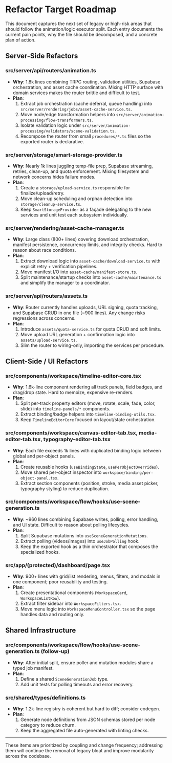 ﻿# Refactor Target Roadmap

This document captures the next set of legacy or high-risk areas that should follow the animation/logic executor split. Each entry documents the current pain points, why the file should be decomposed, and a concrete plan of action.

## Server-Side Refactors

### src/server/api/routers/animation.ts
- **Why**: 1.8k lines combining TRPC routing, validation utilities, Supabase orchestration, and asset cache coordination. Mixing HTTP surface with domain services makes the router brittle and difficult to test.
- **Plan**:
  1. Extract job orchestration (cache deferral, queue handling) into `src/server/rendering/jobs/asset-cache-service.ts`.
  2. Move node/edge transformation helpers into `src/server/animation-processing/flow-transformers.ts`.
  3. Isolate validation logic under `src/server/animation-processing/validators/scene-validation.ts`.
  4. Recompose the router from small `procedures/*.ts` files so the exported router is declarative.

### src/server/storage/smart-storage-provider.ts
- **Why**: Nearly 1k lines juggling temp-file prep, Supabase streaming, retries, clean-up, and quota enforcement. Mixing filesystem and network concerns hides failure modes.
- **Plan**:
  1. Create a `storage/upload-service.ts` responsible for finalize/upload/retry.
  2. Move clean-up scheduling and orphan detection into `storage/cleanup-service.ts`.
  3. Keep `SmartStorageProvider` as a façade delegating to the new services and unit test each subsystem individually.

### src/server/rendering/asset-cache-manager.ts
- **Why**: Large class (800+ lines) covering download orchestration, manifest persistence, concurrency limits, and integrity checks. Hard to reason about race conditions.
- **Plan**:
  1. Extract download logic into `asset-cache/download-service.ts` with explicit retry + verification pipelines.
  2. Move manifest I/O into `asset-cache/manifest-store.ts`.
  3. Split maintenance/startup checks into `asset-cache/maintenance.ts` and simplify the manager to a coordinator.

### src/server/api/routers/assets.ts
- **Why**: Router currently handles uploads, URL signing, quota tracking, and Supabase CRUD in one file (~900 lines). Any change risks regressions across concerns.
- **Plan**:
  1. Introduce `assets/quota-service.ts` for quota CRUD and soft limits.
  2. Move upload URL generation + confirmation logic into `assets/upload-service.ts`.
  3. Slim the router to wiring-only, importing the services per procedure.

## Client-Side / UI Refactors

### src/components/workspace/timeline-editor-core.tsx
- **Why**: 1.6k-line component rendering all track panels, field badges, and drag/drop state. Hard to memoize, expensive re-renders.
- **Plan**:
  1. Split per-track property editors (move, rotate, scale, fade, color, slide) into `timeline-panels/*` components.
  2. Extract binding/badge helpers into `timeline-binding-utils.tsx`.
  3. Keep `TimelineEditorCore` focused on layout/state orchestration.

### src/components/workspace/canvas-editor-tab.tsx, media-editor-tab.tsx, typography-editor-tab.tsx
- **Why**: Each file exceeds 1k lines with duplicated binding logic between global and per-object panels.
- **Plan**:
  1. Create reusable hooks (`useBindingState`, `usePerObjectOverrides`).
  2. Move shared per-object inspector into `workspace/binding/per-object-panel.tsx`.
  3. Extract section components (position, stroke, media asset picker, typography styling) to reduce duplication.

### src/components/workspace/flow/hooks/use-scene-generation.ts
- **Why**: ~960 lines combining Supabase writes, polling, error handling, and UI state. Difficult to reason about polling lifecycles.
- **Plan**:
  1. Split Supabase mutations into `useSceneGenerationMutations`.
  2. Extract polling (videos/images) into `useJobPolling` hook.
  3. Keep the exported hook as a thin orchestrator that composes the specialized hooks.

### src/app/(protected)/dashboard/page.tsx
- **Why**: 900+ lines with grid/list rendering, menus, filters, and modals in one component; poor reusability and testing.
- **Plan**:
  1. Create presentational components (`WorkspaceCard`, `WorkspaceListRow`).
  2. Extract filter sidebar into `WorkspaceFilters.tsx`.
  3. Move menu logic into `WorkspaceMenuController.tsx` so the page handles data and routing only.

## Shared Infrastructure

### src/components/workspace/flow/hooks/use-scene-generation.ts (follow-up)
- **Why**: After initial split, ensure poller and mutation modules share a typed job manifest.
- **Plan**:
  1. Define a shared `SceneGenerationJob` type.
  2. Add unit tests for polling timeouts and error recovery.

### src/shared/types/definitions.ts
- **Why**: 1.2k-line registry is coherent but hard to diff; consider codegen.
- **Plan**:
  1. Generate node definitions from JSON schemas stored per node category to reduce churn.
  2. Keep the aggregated file auto-generated with linting checks.

---
These items are prioritized by coupling and change frequency; addressing them will continue the removal of legacy bloat and improve modularity across the codebase.
